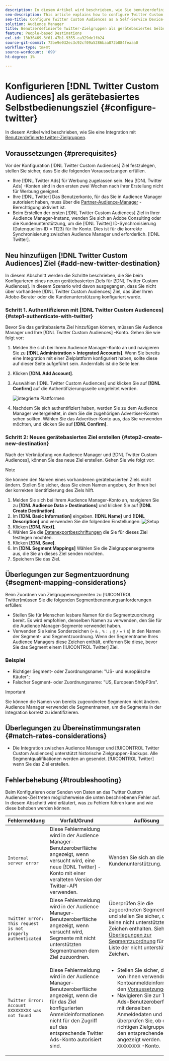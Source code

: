 ```yaml
---
description: In diesem Artikel wird beschrieben, wie Sie benutzerdefinierte Twitter-Zielgruppen für neue und vorhandene Integrationen konfigurieren.
seo-description: This article explains how to configure Twitter Custom Audiences for both new and existing integrations.
seo-title: Configure Twitter Custom Audiences as a Self-Service Device-Based Destination
solution: Audience Manager
title: Benutzerdefinierte Twitter-Zielgruppen als gerätebasiertes Selbstbedienungsziel konfigurieren
feature: People-based Destinations
exl-id: 13b36469-3f61-47b1-9355-ca329de1fb24
source-git-commit: 72be9e032ec3c92cf09a5286baa872b884feaaa0
workflow-type: tm+mt
source-wordcount: '699'
ht-degree: 1%

---
```


# Konfigurieren [!DNL Twitter Custom Audiences] als gerätebasiertes Selbstbedienungsziel {#configure-twitter}

In diesem Artikel wird beschrieben, wie Sie eine Integration mit [Benutzerdefinierte twitter-Zielgruppen](https://business.twitter.com/en/help/campaign-setup/campaign-targeting/custom-audiences.html).

## Voraussetzungen {#prerequisites}

Vor der Konfiguration [!DNL Twitter Custom Audiences] Ziel festzulegen, stellen Sie sicher, dass Sie die folgenden Voraussetzungen erfüllen.

* Ihre [!DNL Twitter Ads] für Werbung zugelassen sein. Neu [!DNL Twitter Ads] -Konten sind in den ersten zwei Wochen nach ihrer Erstellung nicht für Werbung geeignet.
* Ihre [!DNL Twitter] Das Benutzerkonto, für das Sie in Audience Manager autorisiert haben, muss über die [Partner-Audience-Manager](https://business.twitter.com/en/help/troubleshooting/multi-user-login-faq.html#accesslevels) -Berechtigung aktiviert ist.
* Beim Erstellen der ersten [!DNL Twitter Custom Audiences] Ziel in Ihrer Audience Manager-Instanz, wenden Sie sich an Adobe Consulting oder die Kundenunterstützung, um die [!DNL Twitter] ID-Synchronisierung (Datenquellen-ID = 1123) für Ihr Konto. Dies ist für die korrekte Synchronisierung zwischen Audience Manager und erforderlich. [!DNL Twitter].

## Neu hinzufügen [!DNL Twitter Custom Audiences] Ziel {#add-new-twitter-destination}

In diesem Abschnitt werden die Schritte beschrieben, die Sie beim Konfigurieren eines neuen gerätebasierten Ziels für [!DNL Twitter Custom Audiences]. In diesem Szenario wird davon ausgegangen, dass Sie nicht über vorhandene [!DNL Twitter Custom Audiences] Ziel, das über Ihren Adobe-Berater oder die Kundenunterstützung konfiguriert wurde.

### Schritt 1. Authentifizieren mit [!DNL Twitter Custom Audiences] {#step1-authenticate-with-twitter}

Bevor Sie das gerätebasierte Ziel hinzufügen können, müssen Sie Audience Manager und Ihre [!DNL Twitter Custom Audiences] -Konto. Gehen Sie wie folgt vor:

1. Melden Sie sich bei Ihrem Audience Manager-Konto an und navigieren Sie zu **[!DNL Administration > Integrated Accounts]**. Wenn Sie bereits eine Integration mit einer Zielplattform konfiguriert haben, sollte diese auf dieser Seite aufgeführt sein. Andernfalls ist die Seite leer.
1. Klicken **[!DNL Add Account]**.
1. Auswählen [!DNL Twitter Custom Audiences] und klicken Sie auf **[!DNL Confirm]** auf die Authentifizierungsseite umgeleitet werden.

   ![integrierte Plattformen](assets/dbd-integrated-platforms.png)

1. Nachdem Sie sich authentifiziert haben, werden Sie zu dem Audience Manager weitergeleitet, in dem Sie die zugehörigen Advertiser-Konten sehen sollten. Wählen Sie das Advertiser-Konto aus, das Sie verwenden möchten, und klicken Sie auf **[!DNL Confirm]**.

### Schritt 2: Neues gerätebasiertes Ziel erstellen {#step2-create-new-destination}

Nach der Verknüpfung von Audience Manager und [!DNL Twitter Custom Audiences], können Sie das neue Ziel erstellen. Gehen Sie wie folgt vor:

>[!NOTE]
>
>Sie können den Namen eines vorhandenen gerätebasierten Ziels nicht ändern. Stellen Sie sicher, dass Sie einen Namen angeben, der Ihnen bei der korrekten Identifizierung des Ziels hilft.

1. Melden Sie sich bei Ihrem Audience Manager-Konto an, navigieren Sie zu **[!DNL Audience Data > Destinations]** und klicken Sie auf **[!DNL Create Destination]**.
1. Im **[!DNL Basic Information]** eingeben. **[!DNL Name]** und **[!DNL Description]** und verwenden Sie die folgenden Einstellungen: ![Setup](assets/dbd-new-basic.png)
1. Klicken **[!DNL Next]**.
1. Wählen Sie die [Datenexportbeschriftungen](/help/using/features/data-export-controls.md#controls-labels) die Sie für dieses Ziel festlegen möchten.
1. Klicken **[!DNL Save]**.
1. Im **[!DNL Segment Mappings]** Wählen Sie die Zielgruppensegmente aus, die Sie an dieses Ziel senden möchten.
1. Speichern Sie das Ziel.

## Überlegungen zur Segmentzuordnung {#segment-mapping-considerations}

Beim Zuordnen von Zielgruppensegmenten zu [!UICONTROL Twitter]müssen Sie die folgenden Segmentbenennungsanforderungen erfüllen:

* Stellen Sie für Menschen lesbare Namen für die Segmentzuordnung bereit. Es wird empfohlen, denselben Namen zu verwenden, den Sie für die Audience Manager-Segmente verwendet haben.
* Verwenden Sie keine Sonderzeichen (`+` `&` `,` `%` `:` `;` `@` `/` `=` `?` `$`) in den Namen der Segment- und Segmentzuordnung. Wenn der Segmentname Ihres Audience Managers diese Zeichen enthält, entfernen Sie diese, bevor Sie das Segment einem [!UICONTROL Twitter] Ziel.

### Beispiel

* Richtiger Segment- oder Zuordnungsname: &quot;US- und europäische Käufer&quot;;
* Falscher Segment- oder Zuordnungsname: &quot;US, European 5h0pP3rs&quot;.

>[!IMPORTANT]
>
>Sie können die Namen von bereits zugeordneten Segmenten nicht ändern. Audience Manager verwendet die Segmentnamen, um die Segmente in der Integration korrekt zu identifizieren.

## Überlegungen zu Übereinstimmungsraten {#match-rates-considerations}

* Die Integration zwischen Audience Manager und [!UICONTROL Twitter Custom Audiences] unterstützt historische Zielgruppen-Backups. Alle Segmentqualifikationen werden an gesendet. [!UICONTROL Twitter] wenn Sie das Ziel erstellen.

## Fehlerbehebung  {#troubleshooting}

Beim Konfigurieren oder Senden von Daten an das Twitter Custom Audiences-Ziel treten möglicherweise die unten beschriebenen Fehler auf. In diesem Abschnitt wird erläutert, was zu Fehlern führen kann und wie diese behoben werden können.

| Fehlermeldung | Vorfall/Grund | Auflösung |
|---|---|---|
| `Internal server error` | Diese Fehlermeldung wird in der Audience Manager-Benutzeroberfläche angezeigt, wenn versucht wird, eine neue [!DNL Twitter] -Konto mit einer veralteten Version der Twitter-API verwenden. | Wenden Sie sich an die Adobe-Kundenunterstützung. |
| `Twitter Error: This request is not properly authenticated` | Diese Fehlermeldung wird in der Audience Manager-Benutzeroberfläche angezeigt, wenn versucht wird, Segmente mit nicht unterstützten Segmentnamen dem Ziel zuzuordnen. | Überprüfen Sie die zugeordneten Segmentnamen und stellen Sie sicher, dass sie keine nicht unterstützten Zeichen enthalten. Siehe [Überlegungen zur Segmentzuordnung](#segment-mapping-considerations) für die Liste der nicht unterstützten Zeichen. |
| `Twitter Error: Account XXXXXXXXX was not found` | Diese Fehlermeldung wird in der Audience Manager-Benutzeroberfläche angezeigt, wenn die für das Ziel konfigurierten Anmeldeinformationen nicht für den Zugriff auf das entsprechende Twitter Ads-Konto autorisiert sind. | <ul><li>Stellen Sie sicher, dass die von Ihnen verwendeten Kontoanmeldeinformationen den [Voraussetzungen](#prerequisites).</li><li>Navigieren Sie zur Twitter Ads-Benutzeroberfläche mit denselben Anmeldedaten und überprüfen Sie, ob die richtigen Zielgruppen unter den entsprechenden angezeigt werden. `XXXXXXXXX` -Konto. </li></ul> |